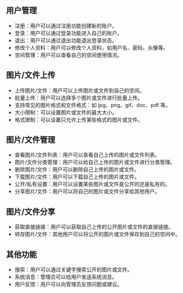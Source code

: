## 用户管理

- 注册：用户可以通过注册功能创建新的账户。
- 登录：用户可以通过登录功能进入自己的账户。
- 退出：用户可以通过退出功能退出登录状态。
- 修改个人资料：用户可以修改个人资料，如用户名、密码、头像等。
- 空间管理：用户可以查看自己的空间使用情况。

## 图片/文件上传

- 上传图片/文件：用户可以上传图片或文件到自己的空间。
- 批量上传：用户可以选择多个图片或文件进行批量上传。
- 支持常见的图片格式和文件格式：如 jpg、png、gif、doc、pdf 等。
- 大小限制：可以设置图片或文件的最大大小。
- 格式限制：可以设置只允许上传某些格式的图片或文件。

## 图片/文件管理

- 查看图片/文件列表：用户可以查看自己上传的图片或文件列表。
- 图片/文件分类管理：用户可以给自己上传的图片或文件进行分类管理。
- 删除图片/文件：用户可以删除自己上传的图片或文件。
- 下载图片/文件：用户可以下载自己上传的图片或文件。
- 公开/私有设置：用户可以设置某些图片或文件是公开的还是私有的。
- 分享图片/文件：用户可以将自己的图片或文件分享给其他用户。

## 图片/文件分享

- 获取直接链接：用户可以获取自己上传的公开图片或文件的直接链接。
- 转存图片/文件：其他用户可以将公开的图片或文件保存到自己的空间中。

## 其他功能

- 搜索：用户可以通过关键字搜索公开的图片或文件。
- 系统消息：管理员可以给用户发送系统消息。
- 用户反馈：用户可以向管理员反馈问题或建议。
